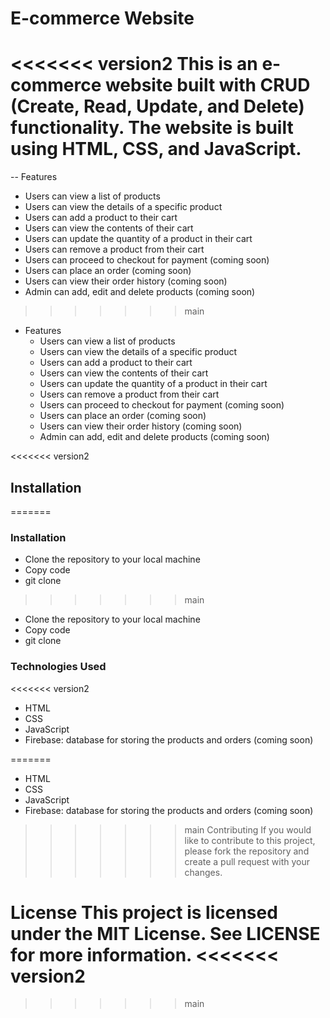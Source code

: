 # E-commerce Website

<<<<<<< version2
This is an e-commerce website built with CRUD (Create, Read, Update, and Delete) functionality. The website is built using HTML, CSS, and JavaScript.
=======
-- Features
 
  - Users can view a list of products
  - Users can view the details of a specific product
  - Users can add a product to their cart
  - Users can view the contents of their cart
  - Users can update the quantity of a product in their cart
  - Users can remove a product from their cart
  - Users can proceed to checkout for payment (coming soon)
  - Users can place an order (coming soon)
  - Users can view their order history (coming soon)
  - Admin can add, edit and delete products (coming soon)
>>>>>>> main

- Features
  - Users can view a list of products
  - Users can view the details of a specific product
  - Users can add a product to their cart
  - Users can view the contents of their cart
  - Users can update the quantity of a product in their cart
  - Users can remove a product from their cart
  - Users can proceed to checkout for payment (coming soon)
  - Users can place an order (coming soon)
  - Users can view their order history (coming soon)
  - Admin can add, edit and delete products (coming soon)

<<<<<<< version2
## Installation
=======
### Installation
  - Clone the repository to your local machine
  - Copy code
  - git clone 
>>>>>>> main

- Clone the repository to your local machine
- Copy code
- git clone

### Technologies Used
<<<<<<< version2

- HTML
- CSS
- JavaScript
- Firebase: database for storing the products and orders (coming soon)

=======
  - HTML
  - CSS
  - JavaScript
  - Firebase: database for storing the products and orders (coming soon)
>>>>>>> main
Contributing
If you would like to contribute to this project, please fork the repository and create a pull request with your changes.

License
This project is licensed under the MIT License. See LICENSE for more information.
<<<<<<< version2
=======


>>>>>>> main
